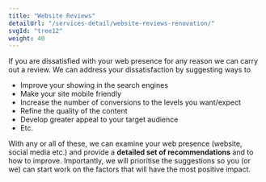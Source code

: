 ```yaml
---
title: "Website Reviews"
detailUrl: "/services-detail/website-reviews-renovation/"
svgId: "tree12"
weight: 40
---
```


If you are dissatisfied with your web presence for any reason we can carry out a review. We can address your dissatisfaction by suggesting ways to

- Improve your showing in the search engines
- Make your site mobile friendly
- Increase the number of conversions to the levels you want/expect
- Refine the quality of the content
- Develop greater appeal to your target audience
- Etc.

With any or all of these, we can examine your web presence (website, social media etc.) and provide a **detailed set of recommendations** and to how to improve. Importantly, we will prioritise the suggestions so you (or we) can start work on the factors that will have the most positive impact.
